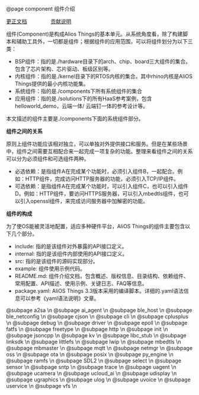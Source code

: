 @page component 组件介绍

[更正文档](https://gitee.com/alios-things/documentation/edit/rel_3.3.0/manual/component.md) &emsp;&emsp;&emsp;&emsp; [贡献说明](https://help.aliyun.com/document_detail/302301.html)

组件(Component)是构成Alios Things的基本单元。从系统角度看，除了构建脚本和辅助工具外，一切都是组件；根据组件的应用范围，可以将组件划分为以下三类：
   - BSP组件：指的是./hardware目录下的arch、chip、board三大组件的集合。包含了芯片架构、芯片驱动、板级区别等。
   - 内核组件：指的是./kernel目录下的RTOS内核的集合。其中rhino内核是AliOS Things提供的最小内核功能集。
   - 系统组件：指的是./components下所有系统组件的集合
   - 应用组件：指的是./solutions下的所有HaaS参考案例，包含helloworld_demo，云端一体/ 云端钉一体的参考设计等。

本文描述的组件主要是./components下面的系统组件部分。

**组件之间的关系**

原则上组件功能应该相对独立，可以单独对外提供接口和服务。但是在某些场景中，组件之间需要互相配合来一起完成一项复杂的功能。整理来看组件之间的关系可以分为必须组件和可选组件两种。
   - 必选依赖：是指组件A在完成某个功能时，必须引入组件B，一起配合。例如：HTTP组件，完成访问HTTP服务器的功能，必须引入TCP/IP组件。
   - 可选依赖：是指组件A在完成某个功能时，可以引入组件C，也可以引入组件D。例如：HTTP组件，要访问HTTPS服务器，可以引入mbedtls组件，也可以引入openssl组件，来完成访问服务器中加解密的功能。

**组件的构成**

为了使OS能被灵活地配置，适应多种硬件平台，AliOS Things的组件主要包含以下几个部分。
   - include: 指的是该组件对外暴露的API接口定义。
   - internal: 指的是该组件内部使用的API接口定义。
   - src: 指的是该组件的源码实现部分。
   - example: 组件使用示例代码。
   - README.md: 组件介绍文档，包含概述、版权信息、目录结构、依赖组件、常用配置、API描述、使用示例、关键日志、FAQ等信息。
   - package.yaml: AliOS Things 3.3版本采用的编译脚本。详细的.yaml语法信息可以参考《yaml语法说明》文章。


@subpage a2sa \n
@subpage ai_agent \n
@subpage ble_host \n
@subpage ble_netconfig \n
@subpage cjson \n
@subpage cli \n
@subpage cplusplus \n
@subpage debug \n
@subpage driver \n
@subpage epoll \n
@subpage fatfs \n
@subpage freetype \n
@subpage http \n
@subpage init \n
@subpage jsoncpp \n
@subpage kv \n
@subpage libc_stub \n
@subpage linksdk \n
@subpage littlefs \n
@subpage lwip \n
@subpage mbedtls \n
@subpage mbmaster \n
@subpage mqtt \n
@subpage netmgr \n
@subpage oss \n
@subpage ota \n
@subpage posix \n
@subpage py_engine \n
@subpage ramfs \n
@subpage SDL2 \n
@subpage select \n
@subpage sensor \n
@subpage sntp \n
@subpage trace \n
@subpage uagent \n
@subpage ucamera \n
@subpage ucloud_ai \n
@subpage udisplay \n
@subpage ugraphics \n
@subpage ulog \n
@subpage uvoice \n
@subpage uservice \n
@subpage vfs \n